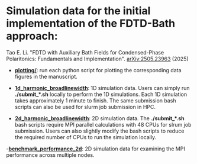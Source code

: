 # Simulation data for the initial implementation of the FDTD-Bath approach:

Tao E. Li. "FDTD with Auxiliary Bath Fields for Condensed-Phase Polaritonics: Fundamentals and Implementation". [arXiv:2505.23963](https://arxiv.org/abs/2505.23963) (2025)

- [**plotting/**](./plotting/): run each python script for plotting the corresponding data figures in the manuscript.

- [**1d_harmonic_broadlinewidth**](./1d_harmonic_broadlinewidth/): 1D simulation data. Users can simply run **./submit_*.sh** locally to perform the 1D simulations. Each 1D simulation takes approximately 1 minute to finish. The same submission bash scripts can also be used for slurm job submission in HPC.

- [**2d_harmonic_broadlinewidth**](./2d_harmonic_broadlinewidth/): 2D simulation data. The **./submit_*.sh** bash scripts require MPI parallel calculations with 48 CPUs for slrum job submission. Users can also slightly modify the bash scripts to reduce the required number of CPUs to run the simulation locally.

-[**benchmark_performance_2d**](./benchmark_performance_2d/): 2D simulation data for examining the MPI performance across multiple nodes.
